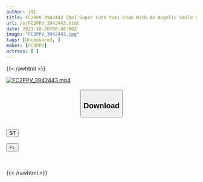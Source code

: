 ```yaml
---
author: j91
title: FC2PPV 3942443 [No] Super Cute Yumi-Chan With An Angelic Smile Has Become More And More Perverted Due To The Uncle’s ♡ Yumi-Chan Who Makes Her Fluffy Natural Hair Pussy Twitch And Asks For A Dick Gets Creampied Twice! *Bonus High-Quality Version
url: /v/FC2PPV_3942443.html
date: 2023-10-26T00:40:00Z
image: "FC2PPV_3942443.jpg"
tags: [Uncensored, ]
maker: [FC2PPV]
actress: [ ]
---
```



{{< rawhtml >}}

<div class="video" data-videoid="kvjjzJVgzBtQLZ">
    <a href="javascript:;">
        <img src="https://my.j91.asia/v/FC2PPV_3942443.jpg" width="WIDTH" height="HEIGHT" alt="FC2PPV_3942443.mp4" loading="lazy">
    </a>
</div>

<script type="text/javascript" src="https://j91.asia/asset/on-demand-st.js"></script>

<br>
  <link rel="stylesheet" href="https://j91.asia/asset/bs5.css">
  
  <center>
  <button class="btn btn-primary" type="button" data-bs-toggle="collapse" data-bs-target=".multi-collapse" aria-expanded="false" aria-controls="multiCollapseExample1 multiCollapseExample2"><h2>Download</h2></button></center>
</p>
<div class="row">
  <div class="col">
    <div class="collapse multi-collapse" id="multiCollapseExample1">
      <div class="card card-body">
	      	      <br>
<div class="buttons">  
<a href="https://streamtape.to/v/kvjjzJVgzBtQLZ"><button class="btn-hover color-3"><i class="fa fa-download"></i> ST</button></a></div>
    </div>
  </div>
</div>
  <div class="col">
    <div class="collapse multi-collapse" id="multiCollapseExample2">
      <div class="card card-body">
	      <br>
<div class="buttons">
    <a href="https://filelions.online/f/m9jhffkv9gzz"><button class="btn-hover color-9"><i class="fa fa-download"></i> FL</button></a></div>
<br><br>
      </div>
    </div>
  </div>
</div>

{{< /rawhtml >}}